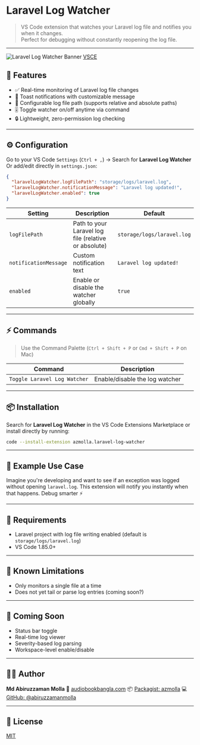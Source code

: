 # Laravel Log Watcher

> VS Code extension that watches your Laravel log file and notifies you when it changes.  
Perfect for debugging without constantly reopening the log file.

---

![Laravel Log Watcher Banner](https://raw.githubusercontent.com/azmolla/laravel-log-watcher/main/images/banner.png)
[VSCE](https://code.visualstudio.com/api/working-with-extensions/publishing-extension)

## 🚀 Features

- ✅ Real-time monitoring of Laravel log file changes
- 🔔 Toast notifications with customizable message
- 🔧 Configurable log file path (supports relative and absolute paths)
- 🎚️ Toggle watcher on/off anytime via command
- 🔒 Lightweight, zero-permission log checking

---

## ⚙️ Configuration

Go to your VS Code `Settings` (`Ctrl + ,`) → Search for **Laravel Log Watcher**  
Or add/edit directly in `settings.json`:

```json
{
  "laravelLogWatcher.logFilePath": "storage/logs/laravel.log",
  "laravelLogWatcher.notificationMessage": "Laravel log updated!",
  "laravelLogWatcher.enabled": true
}
````

| Setting               | Description                                          | Default                    |
| --------------------- | ---------------------------------------------------- | -------------------------- |
| `logFilePath`         | Path to your Laravel log file (relative or absolute) | `storage/logs/laravel.log` |
| `notificationMessage` | Custom notification text                             | `Laravel log updated!`     |
| `enabled`             | Enable or disable the watcher globally               | `true`                     |

---

## ⚡ Commands

> Use the Command Palette (`Ctrl + Shift + P` or `Cmd + Shift + P` on Mac)

| Command                      | Description                    |
| ---------------------------- | ------------------------------ |
| `Toggle Laravel Log Watcher` | Enable/disable the log watcher |

---

## 📦 Installation

Search for **Laravel Log Watcher** in the VS Code Extensions Marketplace
or install directly by running:

```bash
code --install-extension azmolla.laravel-log-watcher
```

---

## 📁 Example Use Case

Imagine you're developing and want to see if an exception was logged without opening `laravel.log`.
This extension will notify you instantly when that happens. Debug smarter ⚡

---

## 🔧 Requirements

* Laravel project with log file writing enabled (default is `storage/logs/laravel.log`)
* VS Code 1.85.0+

---

## 💬 Known Limitations

* Only monitors a single file at a time
* Does not yet tail or parse log entries (coming soon?)

---

## 🧪 Coming Soon

* Status bar toggle
* Real-time log viewer
* Severity-based log parsing
* Workspace-level enable/disable

---

## 👨‍💻 Author

**Md Abiruzzaman Molla**
🔗 [audiobookbangla.com](https://audiobookbangla.com)
📦 [Packagist: azmolla](https://packagist.org/users/azmolla)
💻 [GitHub: @abiruzzamanmolla](https://github.com/abiruzzamanmolla)

---

## 🪪 License

[MIT](LICENSE)